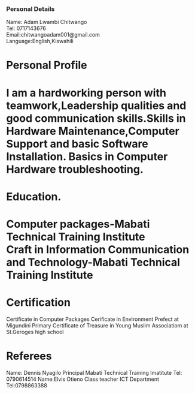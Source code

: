 <!DOCTYPE html>
<html>
<body>
  <h3> Personal Details</h3>
  <p3>Name: Adam Lwambi Chitwango<br></p3>
  <p3>Tel: 0717143676<br></p3>
  <p3>Email:chitwangoadam001@gmail.com<br></p3>
  <p1>Language:English,Kiswahili<br></p1>
  <h1>Personal Profile<br><h1>
  <p1>I am a hardworking person with teamwork,Leadership qualities and good communication skills.Skills in Hardware Maintenance,Computer Support and basic Software Installation. Basics in Computer Hardware troubleshooting. <br></p1>
  <h1>Education.<br><h1>
   <p1>Computer packages-Mabati Technical Training Institute<br></p1>
    <p1>Craft in Information Communication and Technology-Mabati Technical Training Institute</p1>
  <h1>Certification</h1>
    <p1> Certificate in Computer Packages</p1>
    <p1>Cerificate in Environment Prefect at Migundini Primary</p1>
    <p1>Certificate of Treasure in Young Muslim Associatiom at St.Geroges high school</p1>
    <h1> Referees</h1>
    <p1>Name: Dennis Nyagilo</p1>
    <p1>Principal Mabati Technical Training Imatitute</p1>
   <p1>Tel: 0790614514</p1>
   <p1>Name:Elvis Otieno</p1>
   <p1>Class teacher ICT Department</p1>
   <p1>Tel:0798863388</p1>     
  </body>
  </html>
